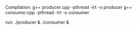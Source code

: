 Compilation: 
g++ producer.cpp -pthread -lrt -o producer
g++ consumer.cpp -pthread -lrt -o consumer

run:
./producer & ./consumer &
